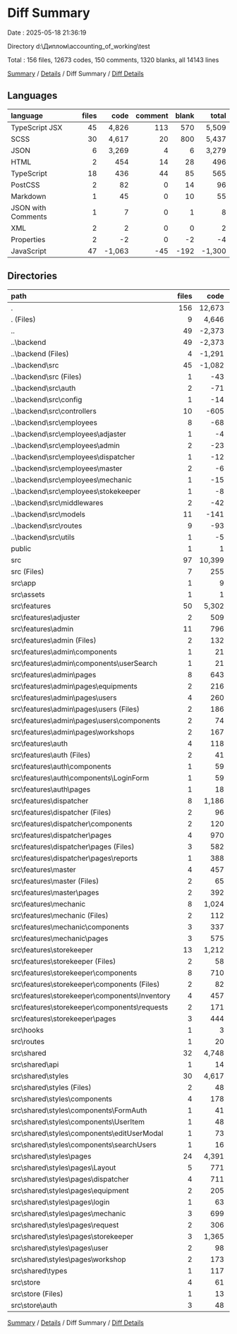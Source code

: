 # Diff Summary

Date : 2025-05-18 21:36:19

Directory d:\\Диплом\\accounting_of_working\\test

Total : 156 files,  12673 codes, 150 comments, 1320 blanks, all 14143 lines

[Summary](results.md) / [Details](details.md) / Diff Summary / [Diff Details](diff-details.md)

## Languages
| language | files | code | comment | blank | total |
| :--- | ---: | ---: | ---: | ---: | ---: |
| TypeScript JSX | 45 | 4,826 | 113 | 570 | 5,509 |
| SCSS | 30 | 4,617 | 20 | 800 | 5,437 |
| JSON | 6 | 3,269 | 4 | 6 | 3,279 |
| HTML | 2 | 454 | 14 | 28 | 496 |
| TypeScript | 18 | 436 | 44 | 85 | 565 |
| PostCSS | 2 | 82 | 0 | 14 | 96 |
| Markdown | 1 | 45 | 0 | 10 | 55 |
| JSON with Comments | 1 | 7 | 0 | 1 | 8 |
| XML | 2 | 2 | 0 | 0 | 2 |
| Properties | 2 | -2 | 0 | -2 | -4 |
| JavaScript | 47 | -1,063 | -45 | -192 | -1,300 |

## Directories
| path | files | code | comment | blank | total |
| :--- | ---: | ---: | ---: | ---: | ---: |
| . | 156 | 12,673 | 150 | 1,320 | 14,143 |
| . (Files) | 9 | 4,646 | 5 | 24 | 4,675 |
| .. | 49 | -2,373 | -45 | -198 | -2,616 |
| ..\\backend | 49 | -2,373 | -45 | -198 | -2,616 |
| ..\\backend (Files) | 4 | -1,291 | 0 | -8 | -1,299 |
| ..\\backend\\src | 45 | -1,082 | -45 | -190 | -1,317 |
| ..\\backend\\src (Files) | 1 | -43 | 0 | -7 | -50 |
| ..\\backend\\src\\auth | 2 | -71 | 0 | -18 | -89 |
| ..\\backend\\src\\config | 1 | -14 | 0 | -2 | -16 |
| ..\\backend\\src\\controllers | 10 | -605 | -45 | -89 | -739 |
| ..\\backend\\src\\employees | 8 | -68 | 0 | -12 | -80 |
| ..\\backend\\src\\employees\\adjaster | 1 | -4 | 0 | -2 | -6 |
| ..\\backend\\src\\employees\\admin | 2 | -23 | 0 | -3 | -26 |
| ..\\backend\\src\\employees\\dispatcher | 1 | -12 | 0 | -2 | -14 |
| ..\\backend\\src\\employees\\master | 2 | -6 | 0 | -2 | -8 |
| ..\\backend\\src\\employees\\mechanic | 1 | -15 | 0 | -2 | -17 |
| ..\\backend\\src\\employees\\stokekeeper | 1 | -8 | 0 | -1 | -9 |
| ..\\backend\\src\\middlewares | 2 | -42 | 0 | -8 | -50 |
| ..\\backend\\src\\models | 11 | -141 | 0 | -24 | -165 |
| ..\\backend\\src\\routes | 9 | -93 | 0 | -28 | -121 |
| ..\\backend\\src\\utils | 1 | -5 | 0 | -2 | -7 |
| public | 1 | 1 | 0 | 0 | 1 |
| src | 97 | 10,399 | 190 | 1,494 | 12,083 |
| src (Files) | 7 | 255 | 1 | 28 | 284 |
| src\\app | 1 | 9 | 0 | 3 | 12 |
| src\\assets | 1 | 1 | 0 | 0 | 1 |
| src\\features | 50 | 5,302 | 127 | 620 | 6,049 |
| src\\features\\adjuster | 2 | 509 | 18 | 35 | 562 |
| src\\features\\admin | 11 | 796 | 1 | 102 | 899 |
| src\\features\\admin (Files) | 2 | 132 | 0 | 17 | 149 |
| src\\features\\admin\\components | 1 | 21 | 0 | 4 | 25 |
| src\\features\\admin\\components\\userSearch | 1 | 21 | 0 | 4 | 25 |
| src\\features\\admin\\pages | 8 | 643 | 1 | 81 | 725 |
| src\\features\\admin\\pages\\equipments | 2 | 216 | 1 | 25 | 242 |
| src\\features\\admin\\pages\\users | 4 | 260 | 0 | 38 | 298 |
| src\\features\\admin\\pages\\users (Files) | 2 | 186 | 0 | 25 | 211 |
| src\\features\\admin\\pages\\users\\components | 2 | 74 | 0 | 13 | 87 |
| src\\features\\admin\\pages\\workshops | 2 | 167 | 0 | 18 | 185 |
| src\\features\\auth | 4 | 118 | 0 | 17 | 135 |
| src\\features\\auth (Files) | 2 | 41 | 0 | 7 | 48 |
| src\\features\\auth\\components | 1 | 59 | 0 | 8 | 67 |
| src\\features\\auth\\components\\LoginForm | 1 | 59 | 0 | 8 | 67 |
| src\\features\\auth\\pages | 1 | 18 | 0 | 2 | 20 |
| src\\features\\dispatcher | 8 | 1,186 | 35 | 137 | 1,358 |
| src\\features\\dispatcher (Files) | 2 | 96 | 6 | 10 | 112 |
| src\\features\\dispatcher\\components | 2 | 120 | 4 | 12 | 136 |
| src\\features\\dispatcher\\pages | 4 | 970 | 25 | 115 | 1,110 |
| src\\features\\dispatcher\\pages (Files) | 3 | 582 | 21 | 64 | 667 |
| src\\features\\dispatcher\\pages\\reports | 1 | 388 | 4 | 51 | 443 |
| src\\features\\master | 4 | 457 | 0 | 52 | 509 |
| src\\features\\master (Files) | 2 | 65 | 0 | 12 | 77 |
| src\\features\\master\\pages | 2 | 392 | 0 | 40 | 432 |
| src\\features\\mechanic | 8 | 1,024 | 46 | 138 | 1,208 |
| src\\features\\mechanic (Files) | 2 | 112 | 0 | 13 | 125 |
| src\\features\\mechanic\\components | 3 | 337 | 11 | 42 | 390 |
| src\\features\\mechanic\\pages | 3 | 575 | 35 | 83 | 693 |
| src\\features\\storekeeper | 13 | 1,212 | 27 | 139 | 1,378 |
| src\\features\\storekeeper (Files) | 2 | 58 | 0 | 7 | 65 |
| src\\features\\storekeeper\\components | 8 | 710 | 19 | 77 | 806 |
| src\\features\\storekeeper\\components (Files) | 2 | 82 | 1 | 12 | 95 |
| src\\features\\storekeeper\\components\\Inventory | 4 | 457 | 1 | 38 | 496 |
| src\\features\\storekeeper\\components\\requests | 2 | 171 | 17 | 27 | 215 |
| src\\features\\storekeeper\\pages | 3 | 444 | 8 | 55 | 507 |
| src\\hooks | 1 | 3 | 0 | 1 | 4 |
| src\\routes | 1 | 20 | 0 | 7 | 27 |
| src\\shared | 32 | 4,748 | 28 | 822 | 5,598 |
| src\\shared\\api | 1 | 14 | 0 | 5 | 19 |
| src\\shared\\styles | 30 | 4,617 | 20 | 800 | 5,437 |
| src\\shared\\styles (Files) | 2 | 48 | 13 | 16 | 77 |
| src\\shared\\styles\\components | 4 | 178 | 0 | 31 | 209 |
| src\\shared\\styles\\components\\FormAuth | 1 | 41 | 0 | 6 | 47 |
| src\\shared\\styles\\components\\UserItem | 1 | 48 | 0 | 9 | 57 |
| src\\shared\\styles\\components\\editUserModal | 1 | 73 | 0 | 12 | 85 |
| src\\shared\\styles\\components\\searchUsers | 1 | 16 | 0 | 4 | 20 |
| src\\shared\\styles\\pages | 24 | 4,391 | 7 | 753 | 5,151 |
| src\\shared\\styles\\pages\\Layout | 5 | 771 | 0 | 129 | 900 |
| src\\shared\\styles\\pages\\dispatcher | 4 | 711 | 2 | 131 | 844 |
| src\\shared\\styles\\pages\\equipment | 2 | 205 | 0 | 38 | 243 |
| src\\shared\\styles\\pages\\login | 1 | 63 | 0 | 12 | 75 |
| src\\shared\\styles\\pages\\mechanic | 3 | 699 | 1 | 114 | 814 |
| src\\shared\\styles\\pages\\request | 2 | 306 | 0 | 52 | 358 |
| src\\shared\\styles\\pages\\storekeeper | 3 | 1,365 | 4 | 229 | 1,598 |
| src\\shared\\styles\\pages\\user | 2 | 98 | 0 | 16 | 114 |
| src\\shared\\styles\\pages\\workshop | 2 | 173 | 0 | 32 | 205 |
| src\\shared\\types | 1 | 117 | 8 | 17 | 142 |
| src\\store | 4 | 61 | 34 | 13 | 108 |
| src\\store (Files) | 1 | 13 | 0 | 2 | 15 |
| src\\store\\auth | 3 | 48 | 34 | 11 | 93 |

[Summary](results.md) / [Details](details.md) / Diff Summary / [Diff Details](diff-details.md)